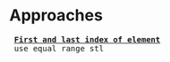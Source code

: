 # Approaches
<pre>
 <b><a href="https://github.com/teja963/Advanced-DSA-and-CS-Theory/blob/master/Searching%20Sorting/Easy%20ques/1.%20Find%201st%20and%20last%20position%20in%20sorted%20array.cpp">First and last index of element</a></b>
 use equal range stl
</pre>
